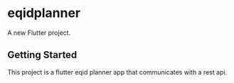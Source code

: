 # eqidplanner

A new Flutter project.

## Getting Started

This project is a flutter eqid planner app that communicates with a rest api.
